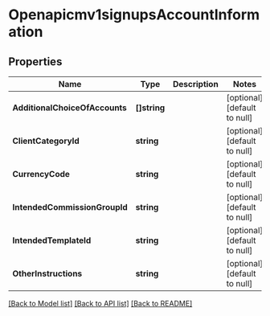 # Openapicmv1signupsAccountInformation

## Properties
Name | Type | Description | Notes
------------ | ------------- | ------------- | -------------
**AdditionalChoiceOfAccounts** | **[]string** |  | [optional] [default to null]
**ClientCategoryId** | **string** |  | [optional] [default to null]
**CurrencyCode** | **string** |  | [optional] [default to null]
**IntendedCommissionGroupId** | **string** |  | [optional] [default to null]
**IntendedTemplateId** | **string** |  | [optional] [default to null]
**OtherInstructions** | **string** |  | [optional] [default to null]

[[Back to Model list]](../README.md#documentation-for-models) [[Back to API list]](../README.md#documentation-for-api-endpoints) [[Back to README]](../README.md)

